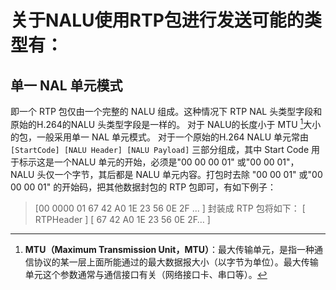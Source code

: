 # 关于NALU使用RTP包进行发送可能的类型有：

## 单一 NAL 单元模式
即一个 RTP 包仅由一个完整的 NALU 组成。这种情况下 RTP NAL 头类型字段和原始的H.264的NALU 头类型字段是一样的。
对于 NALU的长度小于 MTU [^1]大小的包，一般采用单一 NAL 单元模式。
对于一个原始的H.264 NALU 单元常由 `[StartCode] [NALU Header] [NALU Payload]` 三部分组成，其中 Start Code 用于标示这是一个NALU 单元的开始，必须是"00 00 00 01" 或"00 00 01"，
NALU 头仅一个字节，其后都是 NALU 单元内容。打包时去除 "00 00 01" 或"00 00 00 01" 的开始码，把其他数据封包的 RTP 包即可，有如下例子：

>[00 0000 01 67 42 A0 1E 23 56 0E 2F ... ]
封装成 RTP 包将如下：
[ RTPHeader ] [ 67 42 A0 1E 23 56 0E 2F… ]



 [^1]:**MTU（Maximum Transmission Unit，MTU）**：最大传输单元，是指一种通信协议的某一层上面所能通过的最大数据报大小（以字节为单位）。最大传输单元这个参数通常与通信接口有关（网络接口卡、串口等）。
<!--stackedit_data:
eyJoaXN0b3J5IjpbNzUwODU1OTYzXX0=
-->
